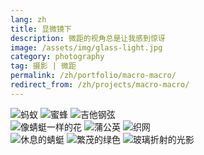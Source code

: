 ```yaml
---
lang: zh
title: 显微镜下
description: 微距的视角总是让我感到惊讶
image: /assets/img/glass-light.jpg
category: photography
tag: 摄影 | 微距
permalink: /zh/portfolio/macro-macro/
redirect_from: /zh/projects/macro-macro/
---
```


<div class="row">
	<div class="4u 12u$(small)">
        <span class="image fit"><img src="/assets/img/ant.jpg" alt="蚂蚁" /></span>
        <span class="image fit"><img src="/assets/img/bee.jpg" alt="蜜蜂" /></span>
        <span class="image fit"><img src="/assets/img/guitar-strings.jpg" alt="吉他钢弦" /></span>
    </div>
    <div class="4u 12u$(small)">
        <span class="image fit"><img src="/assets/img/butterfly-flower.jpg" alt="像蜻蜓一样的花" /></span>
        <span class="image fit"><img src="/assets/img/dandelion.jpg" alt="蒲公英" /></span>
        <span class="image fit"><img src="/assets/img/mesh.jpg" alt="织网" /></span>
    </div>
    <div class="4u$ 12u$(small)">
        <span class="image fit"><img src="/assets/img/dragonfly-rest.jpg" alt="休息的蜻蜓" /></span>
        <span class="image fit"><img src="/assets/img/full-green.jpg" alt="繁茂的绿色" /></span>
        <span class="image fit"><img src="/assets/img/glass-light.jpg" alt="玻璃折射的光影" /></span>
    </div>
</div>
